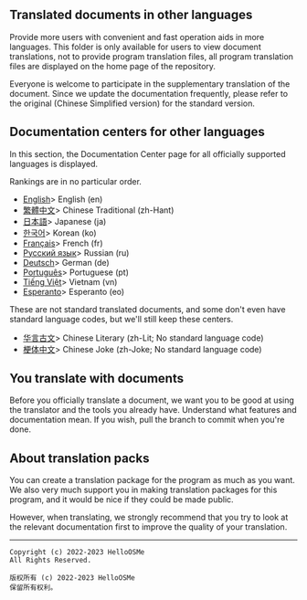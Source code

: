 ## Translated documents in other languages
Provide more users with convenient and fast operation aids in more languages. This folder is only available for users to view document translations, not to provide program translation files, all program translation files are displayed on the home page of the repository.

Everyone is welcome to participate in the supplementary translation of the document. Since we update the documentation frequently, please refer to the original (Chinese Simplified version) for the standard version.

## Documentation centers for other languages
In this section, the Documentation Center page for all officially supported languages is displayed.

Rankings are in no particular order.
* [English](https://github.com/HelloOSMe/Py-crawler/tree/master/Doc-in-other-languages/en)> English (en)
* [繁體中文](https://github.com/HelloOSMe/Py-crawler/tree/master/Doc-in-other-languages/zh-Hant)> Chinese Traditional (zh-Hant)
* [日本語](https://github.com/HelloOSMe/Py-crawler/tree/master/Doc-in-other-languages/ja)> Japanese (ja)
* [한국어](https://github.com/HelloOSMe/Py-crawler/tree/master/Doc-in-other-languages/ko)> Korean (ko)
* [Français](https://github.com/HelloOSMe/Py-crawler/tree/master/Doc-in-other-languages/fr)> French (fr)
* [Русский язык](https://github.com/HelloOSMe/Py-crawler/tree/master/Doc-in-other-languages/ru)> Russian (ru)
* [Deutsch](https://github.com/HelloOSMe/Py-crawler/tree/master/Doc-in-other-languages/de)> German (de)
* [Português](https://github.com/HelloOSMe/Py-crawler/tree/master/Doc-in-other-languages/pt)> Portuguese (pt)
* [Tiếng Việt](https://github.com/HelloOSMe/Py-crawler/tree/master/Doc-in-other-languages/vn)> Vietnam (vn)
* [Esperanto](https://github.com/HelloOSMe/Py-crawler/tree/master/Doc-in-other-languages/es)> Esperanto (eo)

These are not standard translated documents, and some don't even have standard language codes, but we'll still keep these centers.
* [华言古文](https://github.com/HelloOSMe/Py-crawler/tree/master/Doc-in-other-languages/zh-Lit)> Chinese Literary (zh-Lit; No standard language code)
* [梗体中文](https://github.com/HelloOSMe/Py-crawler/tree/master/Doc-in-other-languages/zh-Joke)> Chinese Joke (zh-Joke; No standard language code)

## You translate with documents
Before you officially translate a document, we want you to be good at using the translator and the tools you already have. Understand what features and documentation mean. If you wish, pull the branch to commit when you're done.

## About translation packs
You can create a translation package for the program as much as you want. We also very much support you in making translation packages for this program, and it would be nice if they could be made public.

However, when translating, we strongly recommend that you try to look at the relevant documentation first to improve the quality of your translation.

----------
```
Copyright (c) 2022-2023 HelloOSMe
All Rights Reserved.

版权所有 (c) 2022-2023 HelloOSMe
保留所有权利。
```
